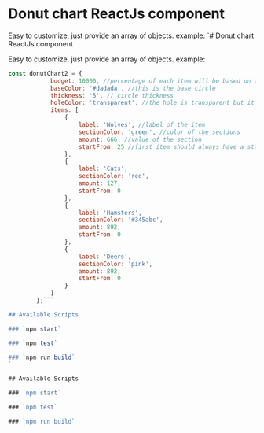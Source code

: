 # Donut chart ReactJs component

Easy to customize, just provide an array of objects.
example:
`# Donut chart ReactJs component

Easy to customize, just provide an array of objects.
example:
```javascript
const donutChart2 = {
			budget: 10000, //percentage of each item will be based on this number if set and if it's greater than the total of items
			baseColor: '#dadada', //this is the base circle
			thickness: '5', // circle thickness
			holeColor: 'transparent', //the hole is transparent but it can be any color ex #ffffff
			items: [
				{
					label: 'Wolves', //label of the item
					sectionColor: 'green', //color of the sections
					amount: 666, //value of the section
					startFrom: 25 //first item should always have a startFrom value > 0, next items will have a startFrom 0
				},
				{
					label: 'Cats',
					sectionColor: 'red',
					amount: 127,
					startFrom: 0
				},
				{
					label: 'Hamsters',
					sectionColor: '#345abc',
					amount: 892,
					startFrom: 0
				},
				{
					label: 'Deers',
					sectionColor: 'pink',
					amount: 892,
					startFrom: 0
				}
			]
		};```

## Available Scripts

### `npm start`

### `npm test`

### `npm run build`
`

## Available Scripts

### `npm start`

### `npm test`

### `npm run build`
